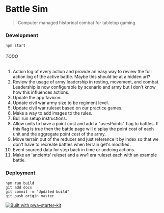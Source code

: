 # Battle Sim

> Computer managed historical combat for tabletop gaming.

### Development

`npm start`

###### TODO

1. Action log of every action and provide an easy way to review the full action log of the active battle. Maybe this should be at a hidden url?
1. Review the usage of army leadership in resting, movement, and combat. Leadership is now configurable by scenario and army but I don't know how this influences actions.
1. Update the app favicon.
1. Update civil war army size to be regiment level.
1. Update civil war ruleset based on our practice games.
1. Make a way to add images to the rules.
1. Bull run setup instructions.
1. Allow units to have a point cost and add a "usesPoints" flag to battles. If this flag is true then the battle page will display the point cost of each unit and the aggregate point cost of the army.
1. Move terrain out of the reducer and just reference it by index so that we don't have to recreate battles when terrain get's modified.
1. Event sourced data for step back in time or undoing actions.
1. Make an 'ancients' ruleset and a ww1 era ruleset each with an example battle.

### Deployment

```
npm run build
git add docs
git commit -m "Updated build"
git push origin master
```

[![Built with pwa–starter–kit](https://img.shields.io/badge/built_with-pwa–starter–kit_-blue.svg)](https://github.com/Polymer/pwa-starter-kit "Built with pwa–starter–kit")

